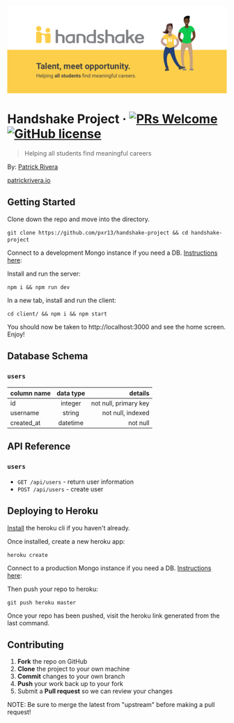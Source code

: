 ![Logo of the project](./client/public/handshake.png)

# Handshake Project &middot; [![PRs Welcome](https://img.shields.io/badge/PRs-welcome-brightgreen.svg?style=flat-square)](http://makeapullrequest.com) [![GitHub license](https://img.shields.io/badge/license-MIT-blue.svg?style=flat-square)](https://github.com/your/your-project/blob/master/LICENSE)
> Helping all students find meaningful careers

By: [Patrick Rivera](mailto:patrick.x.rivera@gmail.com)

[patrickrivera.io](https://patrickrivera.io)


## Getting Started

Clone down the repo and move into the directory.
```shell
git clone https://github.com/pxr13/handshake-project && cd handshake-project
```

Connect to a development Mongo instance if you need a DB. [Instructions here](https://studio3t.com/whats-new/how-to-connect-to-mlab/):

Install and run the server:
```shell
npm i && npm run dev
```

In a new tab, install and run the client:
```shell
cd client/ && npm i && npm start
```
You should now be taken to http://localhost:3000 and see the home screen. Enjoy!

##

## Database Schema
### `users`
| column name | data type | details               |
| ------------|:---------:| ---------------------:|
| id          | integer   | not null, primary key |
| username    | string    | not null, indexed     |
| created_at  | datetime  | not null              |

##

## API Reference
### `users`
- `GET /api/users` - return user information
- `POST /api/users` - create user

##

## Deploying to Heroku

[Install](https://devcenter.heroku.com/articles/heroku-cli) the heroku cli if you haven't already.

Once installed, create a new heroku app:
```shell
heroku create
```

Connect to a production Mongo instance if you need a DB. [Instructions here](https://devcenter.heroku.com/articles/mongolab#getting-your-connection-uri):

Then push your repo to heroku:
```shell
git push heroku master
```

Once your repo has been pushed, visit the heroku link generated from the last command.

##

## Contributing

 1. **Fork** the repo on GitHub
 2. **Clone** the project to your own machine
 3. **Commit** changes to your own branch
 4. **Push** your work back up to your fork
 5. Submit a **Pull request** so we can review your changes

NOTE: Be sure to merge the latest from "upstream" before making a pull request!
